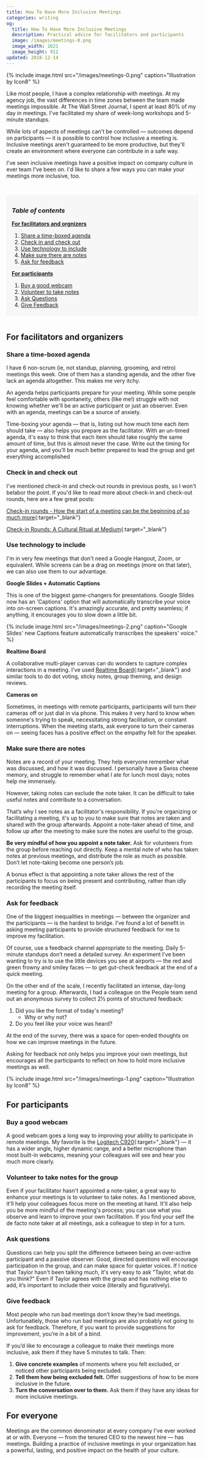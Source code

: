 ```yaml
---
title: How To Have More Inclusive Meetings
categories: writing
og:
  title: How To Have More Inclusive Meetings
  description: Practical advice for facilitators and participants
  image: /images/meetings-0.png
  image_width: 1621 
  image_height: 912
updated: 2018-12-14
---
```


{% include image.html src="/images/meetings-0.png" caption="Illustration by Icon8" %}


Like most people, I have a complex relationship with meetings. At my agency job, the vast differences in time zones between the team made meetings impossible. At The Wall Street Journal, I spent at least 80% of my day in meetings. I've facilitated my share of week-long workshops and 5-minute standups. 

While lots of aspects of meetings can't be controlled — outcomes depend on participants — it is possible to control how inclusive a meeting is. Inclusive meetings aren't guaranteed to be more productive, but they'll create an environment where everyone can contribute in a safe way.

I've seen inclusive meetings have a positive impact on company culture in ever team I've been on. I'd like to share a few ways you can make your meetings more inclusive, too.

<div style="background: rgba(0, 0, 0, 0.025); padding: 0.5em 1em; margin: 3em 0" markdown="1">

### _Table of contents_

**[For facilitators and orgnizers](#for-facilitators-and-organizers)**
  1. [Share a time-boxed agenda](#share-a-time-boxed-agenda)
  2. [Check in and check out](#check-in-and-check-out)
  3. [Use technology to include](#use-technology-to-include)
  4. [Make sure there are notes](#make-sure-there-are-notes)
  5. [Ask for feedback](#ask-for-feedback)

**[For participants](#for-participants)**
  1. [Buy a good webcam](#buy-a-good-webcam)
  2. [Volunteer to take notes](#volunteer-to-take-notes-for-the-group)
  3. [Ask Questions](#ask-questions)
  4. [Give Feedback](#give-feedback)

</div>

## For facilitators and organizers

### Share a time-boxed agenda

I have 6 non-scrum (ie, not standup, planning, grooming, and retro) meetings this week. One of them has a standing agenda, and the other five lack an agenda altogether. This makes me very itchy.

An agenda helps participants prepare for your meeting. While some people feel comfortable with spontaneity, others (like me!) struggle with not knowing whether we'll be an active participant or just an observer. Even with an agenda, meetings can be a source of anxiety.

Time-boxing your agenda — that is, listing out how much time each item should take — also helps you prepare as the facilitator. With an un-timed agenda, it's easy to think that each item should take roughly the same amount of time, but this is almost never the case. Write out the timing for your agenda, and you'll be much better prepared to lead the group and get everything accomplished

### Check in and check out

I've mentioned check-in and check-out rounds in previous posts, so I won't belabor the point. If you'd like to read more about check-in and check-out rounds, here are a few great posts:

[Check-in rounds - How the start of a meeting can be the beginning of so much more](https://medium.com/range/check-in-rounds-a7737012fed5){:target="_blank"}

[Check-in Rounds: A Cultural Ritual at Medium](https://blog.medium.com/check-in-rounds-a-cultural-ritual-at-medium-367fbcf15050){:target="_blank"}

### Use technology to include

I'm in very few meetings that don't need a Google Hangout, Zoom, or equivalent. While screens can be a drag on meetings (more on that later), we can also use them to our advantage.

**Google Slides + Automatic Captions**

This is one of the biggest game-changers for presentations. Google Slides now has an 'Captions' option that will automatically transcribe your voice into on-screen captions. It's amazingly accurate, and pretty seamless; if anything, it encourages you to slow down a little bit.

{% include image.html src="/images/meetings-2.png" caption="Google Slides' new Captions feature automatically transcribes the speakers' voice." %}

**Realtime Board**

A collaborative multi-player canvas can do wonders to capture complex interactions in a meeting. I've used [Realtime Board](https://realtimeboard.com/){:target="_blank"} and similar tools to do dot voting, sticky notes, group theming, and design reviews. 

**Cameras on**

Sometimes, in meetings with remote participants, participants will turn their cameras off or just dial in via phone. This makes it very hard to know when someone's trying to speak, necessitating strong facilitation, or constant interruptions. When the meeting starts, ask everyone to turn their cameras on — seeing faces has a positive effect on the empathy felt for the speaker.

### Make sure there are notes

Notes are a record of your meeting. They help everyone remember what was discussed, and how it was discussed. I personally have a Swiss cheese memory, and struggle to remember what I ate for lunch most days; notes help me immensely.

However, taking notes can exclude the note taker. It can be difficult to take useful notes and contribute to a conversation.

That’s why I see notes as a facilitator's responsibility. If you're organizing or facilitating a meeting, it's up to you to make sure that notes are taken and shared with the group afterwards. Appoint a note-taker ahead of time, and follow up after the meeting to make sure the notes are useful to the group.

**Be very mindful of how you appoint a note taker.** Ask for volunteers from the group before reaching out directly. Keep a mental note of who has taken notes at previous meetings, and distribute the role as much as possible. Don’t let note-taking become one person’s job.

A bonus effect is that appointing a note taker allows the rest of the participants to focus on being present and contributing, rather than idly recording the meeting itself.

### Ask for feedback

One of the biggest inequalities in meetings — between the organizer and the participants — is the hardest to bridge. I’ve found a lot of benefit in asking meeting participants to provide structured feedback for me to improve my facilitation.

Of course, use a feedback channel appropriate to the meeting. Daily 5-minute standups don’t need a detailed survey. An experiment I’ve been wanting to try is to use the little devices you see at airports — the red and green frowny and smiley faces — to get gut-check feedback at the end of a quick meeting.

On the other end of the scale, I recently facilitated an intense, day-long meeting for a group. Afterwards, I had a colleague on the People team send out an anonymous survey to collect 2½ points of structured feedback:

1. Did you like the format of today's meeting?
    - Why or why not?
2. Do you feel like your voice was heard?

 At the end of the survey, there was a space for open-ended thoughts on how we can improve meetings in the future.

Asking for feedback not only helps you improve your own meetings, but encourages all the participants to reflect on how to hold more inclusive meetings as well.

{% include image.html src="/images/meetings-1.png" caption="Illustration by Icon8" %}

## For participants

### Buy a good webcam

A good webcam goes a long way to improving your ability to participate in remote meetings. My favorite is the [Logitech C920](https://www.amazon.com/Logitech-Widescreen-Calling-Recording-Desktop/dp/B006JH8T3S){:target="_blank"} — it has a wider angle, higher dynamic range, and a better microphone than most built-in webcams, meaning your colleagues will see and hear you much more clearly.

### Volunteer to take notes for the group

Even if your facilitator hasn't appointed a note-taker, a great way to enhance your meetings is to volunteer to take notes. As I mentioned above, it'll help your colleagues focus more on the meeting at hand. It'll also help you be more mindful of the meeting's process; you can use what you observe and learn to improve your own facilitation. If you find your self the de facto note taker at all meetings, ask a colleague to step in for a turn.

### Ask questions

Questions can help you split the difference between being an over-active participant and a passive observer. Good, directed questions will encourage participation in the group, and can make space for quieter voices. If I notice that Taylor hasn't been talking much, it's very easy to ask "Taylor, what do you think?" Even if Taylor agrees with the group and has nothing else to add, it’s important to include their voice (literally and figuratively).

### Give feedback

Most people who run bad meetings don’t know they’re bad meetings. Unfortunatlely, those who run bad meetings are also probably not going to ask for feedback. Therefore, if you want to provide suggestions for improvement, you’re in a bit of a bind.

If you’d like to encourage a colleague to make their meetings more inclusive, ask them if they have 5 minutes to talk. Then:

1. **Give concrete examples** of moments where you felt excluded, or noticed other participants being excluded. 
2. **Tell them how being excluded felt.** Offer suggestions of how to be more inclusive in the future. 
3. **Turn the conversation over to them.** Ask them if they have any ideas for more inclusive meetings.

## For everyone

Meetings are the common denominator at every company I've ever worked at or with. Everyone — from the tenured CEO to the newest hire — has meetings. Building a practice of inclusive meetings in your organization has a powerful, lasting, and positive impact on the health of your culture.